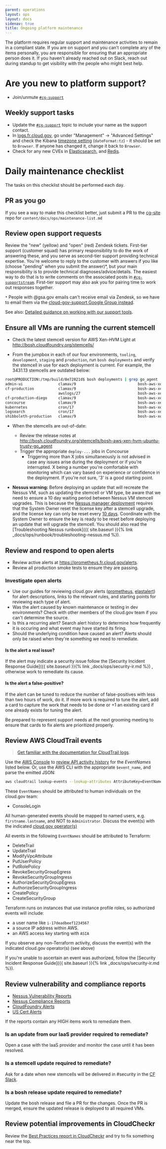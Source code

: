 ```yaml
---
parent: operations
layout: ops
layout: docs
sidenav: true
title: Ongoing platform maintenance
---
```


The platform requires regular support and maintenance activities to remain in a
compliant state. If you are on support and you can’t complete any of the items
personally, you are responsible for ensuring that an appropriate person does it.
If you haven't already reached out on Slack, reach out during standup to get
visibility with the people who might best help.

# Are you new to platform support?

- Join/unmute [`#cg-support`](https://gsa-tts.slack.com/messages/cg-support/)


## Weekly support tasks

- Update the [`#cg-support`](https://gsa-tts.slack.com/messages/cg-support/) topic to include your name as the support contact.
- In [logs.fr.cloud.gov](https://logs.fr.cloud.gov/), go under "Management" -> "Advanced Settings" and check the Kibana [timezone setting](https://www.elastic.co/guide/en/kibana/current/advanced-options.html) (`dateFormat:tz`) - it should be set to `Browser`. If anyone has changed it, change it back to `Browser`.
- Check for any new CVEs in [Elasticsearch](https://www.cvedetails.com/vulnerability-list/vendor_id-13554/Elasticsearch.html), and [Redis](https://www.cvedetails.com/vulnerability-list/vendor_id-15183/product_id-31837/Pivotal-Software-Redis.html).

# Daily maintenance checklist

The tasks on this checklist should be performed each day.

## PR as you go

If you see a way to make this checklist better, just submit a PR to the
[cg-site](https://github.com/18F/cg-site) repo for `content/docs/ops/maintenance-list.md`

## Review open support requests

Review the "new" (yellow) and "open" (red) Zendesk tickets. First-tier support
(customer squad) has primary responsibility to do the work of answering these, and
you serve as second-tier support providing technical expertise. You're welcome
to reply to the customer with answers if you like (choose "pending" when you
submit the answer)*, but your main responsibility is to provide technical
diagnoses/advice/details. The easiest way to do that is to write comments on the
associated posts in
[`#cg-supportstream`](https://gsa-tts.slack.com/messages/cg-supportstream).
First-tier support may also ask you for pairing time to work out responses
together.

`*` People with @gsa.gov emails can't receive email via Zendesk, so we have to
email them via the [cloud-gov-support Google Group instead](https://groups.google.com/a/gsa.gov/forum/#!forum/cloud-gov-support).

See also: [Detailed guidance on working with our support tools](https://docs.google.com/document/d/1QXZvcUl-6gtI7jEQObXV9FyiIpJC-Fx1R7RzB0C6PHM/edit#heading=h.80zn694rriw3).

## Ensure all VMs are running the current stemcell

- Check the latest stemcell version for AWS Xen-HVM Light at http://bosh.cloudfoundry.org/stemcells/

- From the jumpbox in each of our four environments, `tooling`, `development`, `staging` and `production`, run `bosh deployments` and verify the stemcell in use for each deployment is current. For example, the 3431.13 stemcells are outdated below:
```sh
root@PRODUCTION:/tmp/build/8e72821d$ bosh deployments | grep go_agent
admin-ui             	clamav/9                           	bosh-aws-xen-hvm-ubuntu-trusty-go_agent/3445   	-	outdated
cf-production        	clamav/9                           	bosh-aws-xen-hvm-ubuntu-trusty-go_agent/3431.13	-	none
                     	awslogs/27                         	bosh-aws-xen-hvm-ubuntu-trusty-go_agent/3445
cf-production-diego  	clamav/9                           	bosh-aws-xen-hvm-ubuntu-trusty-go_agent/3431.13	-	none
concourse            	clamav/9                           	bosh-aws-xen-hvm-ubuntu-trusty-go_agent/3445   	-	latest
kubernetes           	cron/17                            	bosh-aws-xen-hvm-ubuntu-trusty-go_agent/3445   	-	latest
logsearch            	cron/17                            	bosh-aws-xen-hvm-ubuntu-trusty-go_agent/3445   	-	latest
shibboleth-production	clamav/9                           	bosh-aws-xen-hvm-ubuntu-trusty-go_agent/3445   	-	latest
```

- When the stemcells are out-of-date:
  - Review the release notes at http://bosh.cloudfoundry.org/stemcells/bosh-aws-xen-hvm-ubuntu-trusty-go_agent
  - Trigger the appropriate `deploy-...` jobs in Concourse
    - Triggering more than X jobs simultaneously is not advised in case any issues arise during the deployment or if you're interrupted. X being a number you're comfortable with monitoring which can vary based on experience or confidence in the deployment.  If you're not sure, '3' is a good starting point.


- **Nessus warning:** Before deploying an update that will recreate the Nessus VM, such as updating the stemcell or VM type, be aware that we need to ensure a 10 day waiting period between Nessus VM stemcell upgrades. This is because the
[Nessus manager deployment](https://github.com/18F/cg-deploy-nessus-manager)
requires that the System Owner reset the license key after a stemcell upgrade, and the license key can only be reset every [10 days](https://docs.tenable.com/nessus/Content/ResetActivationCode.htm).
Coordinate with the System Owner to ensure the key is ready to be reset before
deploying an update that will upgrade the stemcell. You should also read the
[Troubleshooting Nessus runbook]({{ site.baseurl }}{% link _docs/ops/runbook/troubleshooting-nessus.md %}).

## Review and respond to open alerts

- Review active alerts at https://prometheus.fr.cloud.gov/alerts. 
- Review all production smoke tests to ensure they are passing.

### Investigate open alerts
- Use our guides for reviewing cloud.gov alerts ([prometheus](https://github.com/18F/cg-deploy-prometheus/tree/master/bosh), [elastalert](https://github.com/18F/cg-deploy-logsearch/tree/master/elastalert)) for alert descriptions, links to the relevant rules, and starting points for reviewing each type of alert.
- Was the alert caused by known maintenance or testing in dev environments? Check with other members of the cloud.gov team if you can't determine the source.
- Is this a recurring alert? Search alert history to determine how frequently it is occuring and what event may have started its firing.
- Should the underlying condition have caused an alert? Alerts should only be raised when they're something we need to remediate.

#### Is the alert a real issue?
If the alert may indicate a security issue follow the
[Security Incident Response Guide]({{ site.baseurl }}{% link _docs/ops/security-ir.md %})
, otherwise work to remediate its cause.

#### Is the alert a false-positive?
If the alert can be tuned to reduce the number of false-positives with less than
two hours of work, do it.  If more work is required to tune the alert, add a card
to capture the work that needs to be done or +1 an existing card if one already
exists for tuning the alert.

Be prepared to represent support needs at the next grooming meeting to ensure
that cards to fix alerts are prioritized properly.

## Review AWS CloudTrail events
> [Get familiar with the documentation for CloudTrail logs](http://docs.aws.amazon.com/IAM/latest/UserGuide/cloudtrail-integration.html).

Use the [AWS Console](http://docs.aws.amazon.com/govcloud-us/latest/UserGuide/govcloud-console.html)
to [review API activity history](http://docs.aws.amazon.com/awscloudtrail/latest/userguide/view-cloudtrail-events-console.html)
for the _EventNames_ listed below.
Or, use the AWS CLI with the appropriate `$event_name`, and parse the emitted JSON:
```sh
aws cloudtrail lookup-events --lookup-attributes AttributeKey=EventName,AttributeValue=$event_name
```

These `EventNames` should be attributed to human individuals on the cloud.gov team:

* ConsoleLogin

All human-generated events should be mapped to named users, e.g. `firstname.lastname`, and NOT to `Administrator`.
Discuss the event(s) with the indicated [cloud.gov operator(s)](https://docs.google.com/spreadsheets/d/1mW3tphZ98ExmMxLHPogSpTq8DzYr5Oh8_SHnOTvjRWM/edit)

All events in the following `EventNames` should be attributed to Terraform:

- DeleteTrail
- UpdateTrail
- ModifyVpcAttribute
- PutUserPolicy
- PutRolePolicy
- RevokeSecurityGroupEgress
- RevokeSecurityGroupIngress
- AuthorizeSecurityGroupEgress
- AuthorizeSecurityGroupIngress
- CreatePolicy
- CreateSecurityGroup

Terraform runs on instances that use instance profile roles, so authorized events will include:

* a user name like `i-17deadbeef1234567`
* a source IP address within AWS.
* an AWS access key starting with `ASIA`

If you observe any non-Terraform activity, discuss the event(s) with the
indicated cloud.gov operator(s) (see above)

If you're unable to ascertain an event was authorized, follow the
[Security Incident Response Guide]({{ site.baseurl }}{% link _docs/ops/security-ir.md %}).

## Review vulnerability and compliance reports
- [Nessus Vulnerability Reports](https://nessus.fr.cloud.gov/)
- [Nessus Compliance Reports](https://nessus.fr.cloud.gov/)
- [CloudFoundry Alerts](https://www.cloudfoundry.org/category/security/)
- [US Cert Alerts](https://www.us-cert.gov/ncas/alerts)

If the reports contain any HIGH items work to remediate them.

### Is an update from our IaaS provider required to remediate?
Open a case with the IaaS provider and monitor the case until it has been
resolved.

### Is a stemcell update required to remediate?
Ask for a date when new stemcells will be delivered in #security in the
[CF Slack](https://cloudfoundry.slack.com/).

### Is a bosh release update required to remediate?
Update the bosh release and file a PR for the changes.  Once the PR is merged,
ensure the updated release is deployed to all required VMs.

## Review potential improvements in CloudCheckr
Review the [Best Practices report in CloudCheckr](https://app.cloudcheckr.com/#Report/BestPracticesConsolidated) and try to fix something near the top. 
